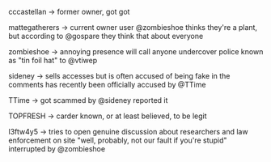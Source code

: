 cccastellan -> 
    former owner, got got

mattegatherers -> 
    current owner
    user @zombieshoe thinks they're a plant, but according to @gospare they think that about everyone

zombieshoe ->
    annoying presence
    will call anyone undercover police
    known as "tin foil hat" to @vtiwep

sideney ->
    sells accesses but is often accused of being fake in the comments
    has recently been officially accused by @TTime

TTime ->
    got scammed by @sideney
    reported it

TOPFRESH ->
    carder
    known, or at least believed, to be legit

l3ftw4y5 ->
    tries to open genuine discussion about researchers and law enforcement on site
    "well, probably, not our fault if you're stupid"
    interrupted by @zombieshoe